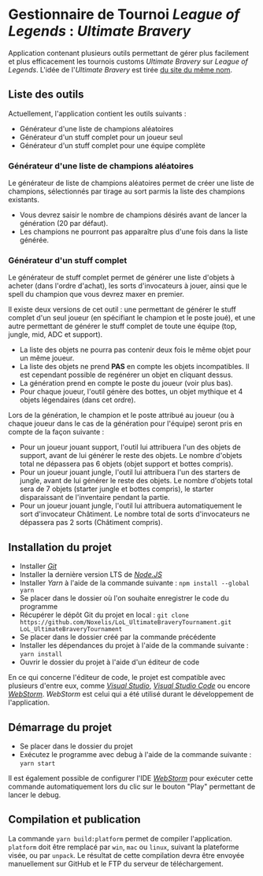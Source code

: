 # Gestionnaire de Tournoi _League of Legends_ : _Ultimate Bravery_

Application contenant plusieurs outils permettant de gérer plus facilement et plus efficacement les tournois customs _Ultimate Bravery_ sur _League of Legends_. L'idée de l'_Ultimate Bravery_ est tirée [du site du même nom](https://www.ultimate-bravery.net).

## Liste des outils

Actuellement, l'application contient les outils suivants :

- Générateur d'une liste de champions aléatoires
- Générateur d'un stuff complet pour un joueur seul
- Générateur d'un stuff complet pour une équipe complète

### Générateur d'une liste de champions aléatoires

Le générateur de liste de champions aléatoires permet de créer une liste de champions, sélectionnés par tirage au sort parmis la liste des champions existants.

- Vous devrez saisir le nombre de champions désirés avant de lancer la génération (20 par défaut).
- Les champions ne pourront pas apparaître plus d'une fois dans la liste générée.

### Générateur d'un stuff complet

Le générateur de stuff complet permet de générer une liste d'objets à acheter (dans l'ordre d'achat), les sorts d'invocateurs à jouer, ainsi que le spell du champion que vous devrez maxer en premier.

Il existe deux versions de cet outil : une permettant de générer le stuff complet d'un seul joueur (en spécifiant le champion et le poste joué), et une autre permettant de générer le stuff complet de toute une équipe (top, jungle, mid, ADC et support).

- La liste des objets ne pourra pas contenir deux fois le même objet pour un même joueur.
- La liste des objets ne prend **PAS** en compte les objets incompatibles. Il est cependant possible de regénérer un objet en cliquant dessus.
- La génération prend en compte le poste du joueur (voir plus bas).
- Pour chaque joueur, l'outil génère des bottes, un objet mythique et 4 objets légendaires (dans cet ordre).

Lors de la génération, le champion et le poste attribué au joueur (ou à chaque joueur dans le cas de la génération pour l'équipe) seront pris en compte de la façon suivante :

- Pour un joueur jouant support, l'outil lui attribuera l'un des objets de support, avant de lui générer le reste des objets. Le nombre d'objets total ne dépassera pas 6 objets (objet support et bottes compris).
- Pour un joueur jouant jungle, l'outil lui attribuera l'un des starters de jungle, avant de lui générer le reste des objets. Le nombre d'objets total sera de 7 objets (starter jungle et bottes compris), le starter disparaissant de l'inventaire pendant la partie.
- Pour un joueur jouant jungle, l'outil lui attribuera automatiquement le sort d'invocateur Châtiment. Le nombre total de sorts d'invocateurs ne dépassera pas 2 sorts (Châtiment compris).

## Installation du projet

- Installer [_Git_](https://git-scm.com)
- Installer la dernière version LTS de [_Node.JS_](https://nodejs.org/fr)
- Installer _Yarn_ à l'aide de la commande suivante : `npm install --global yarn`
- Se placer dans le dossier où l'on souhaite enregistrer le code du programme
- Récupérer le dépôt Git du projet en local : `git clone https://github.com/Noxelis/LoL_UltimateBraveryTournament.git LoL_UltimateBraveryTournament`
- Se placer dans le dossier créé par la commande précédente
- Installer les dépendances du projet à l'aide de la commande suivante : `yarn install`
- Ouvrir le dossier du projet à l'aide d'un éditeur de code

En ce qui concerne l'éditeur de code, le projet est compatible avec plusieurs d'entre eux, comme [_Visual Studio_](https://visualstudio.microsoft.com/fr), [_Visual Studio Code_](https://code.visualstudio.com) ou encore [_WebStorm_](https://www.jetbrains.com/fr-fr/webstorm). _WebStorm_ est celui qui a été utilisé durant le développement de l'application.

## Démarrage du projet

- Se placer dans le dossier du projet
- Exécutez le programme avec debug à l'aide de la commande suivante : `yarn start`

Il est également possible de configurer l'IDE [_WebStorm_](https://www.jetbrains.com/fr-fr/webstorm) pour exécuter cette commande automatiquement lors du clic sur le bouton "Play" permettant de lancer le debug.

## Compilation et publication

La commande `yarn build:platform` permet de compiler l'application. `platform` doit être remplacé par `win`, `mac` ou `linux`, suivant la plateforme visée, ou par `unpack`. Le résultat de cette compilation devra être envoyée manuellement sur GitHub et le FTP du serveur de téléchargement.
